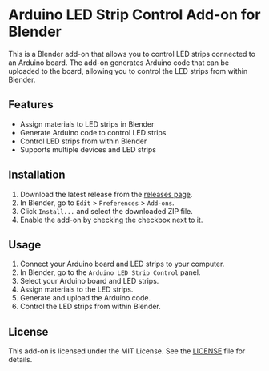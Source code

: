# Arduino LED Strip Control Add-on for Blender

This is a Blender add-on that allows you to control LED strips connected to an Arduino board. The add-on generates Arduino code that can be uploaded to the board, allowing you to control the LED strips from within Blender.

## Features

- Assign materials to LED strips in Blender
- Generate Arduino code to control LED strips
- Control LED strips from within Blender
- Supports multiple devices and LED strips

## Installation

1. Download the latest release from the [releases page](https://github.com/yourusername/your-repo/releases).
2. In Blender, go to `Edit` > `Preferences` > `Add-ons`.
3. Click `Install...` and select the downloaded ZIP file.
4. Enable the add-on by checking the checkbox next to it.

## Usage

1. Connect your Arduino board and LED strips to your computer.
2. In Blender, go to the `Arduino LED Strip Control` panel.
3. Select your Arduino board and LED strips.
4. Assign materials to the LED strips.
5. Generate and upload the Arduino code.
6. Control the LED strips from within Blender.

## License

This add-on is licensed under the MIT License. See the [LICENSE](LICENSE) file for details.
